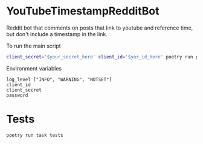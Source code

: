 # YouTubeTimestampRedditBot
Reddit bot that comments on posts that link to youtube and reference time, but don't include a timestamp in the link.

To run the main script
```bash
client_secret='$your_secret_here' client_id='$yor_id_here' poetry run python src/bot.py
```

Environment variables
```
log_level ["INFO", "WARNING", "NOTSET"]
client_id
client_secret
password
```

# Tests
```bash
poetry run task tests
```
